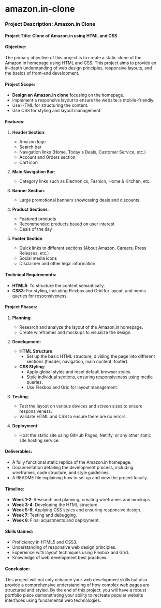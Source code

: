 # amazon.in-clone
### Project Description: Amazon.in Clone

#### Project Title: Clone of Amazon.in using HTML and CSS

#### Objective:
The primary objective of this project is to create a static clone of the Amazon.in homepage using HTML and CSS. This project aims to provide an in-depth understanding of web design principles, responsive layouts, and the basics of front-end development.

#### Project Scope:
- **Design an Amazon.in clone** focusing on the homepage.
- Implement a responsive layout to ensure the website is mobile-friendly.
- Use HTML for structuring the content.
- Use CSS for styling and layout management.

#### Features:
1. **Header Section**:
   - Amazon logo
   - Search bar
   - Navigation links (Home, Today's Deals, Customer Service, etc.)
   - Account and Orders section
   - Cart icon

2. **Main Navigation Bar**:
   - Category links such as Electronics, Fashion, Home & Kitchen, etc.

3. **Banner Section**:
   - Large promotional banners showcasing deals and discounts.

4. **Product Sections**:
   - Featured products
   - Recommended products based on user interest
   - Deals of the day

5. **Footer Section**:
   - Quick links to different sections (About Amazon, Careers, Press Releases, etc.)
   - Social media icons
   - Disclaimer and other legal information

#### Technical Requirements:
- **HTML5**: To structure the content semantically.
- **CSS3**: For styling, including Flexbox and Grid for layout, and media queries for responsiveness.

#### Project Phases:
1. **Planning**:
   - Research and analyze the layout of the Amazon.in homepage.
   - Create wireframes and mockups to visualize the design.

2. **Development**:
   - **HTML Structure**:
     - Set up the basic HTML structure, dividing the page into different sections (header, navigation, main content, footer).
   - **CSS Styling**:
     - Apply global styles and reset default browser styles.
     - Style individual sections, ensuring responsiveness using media queries.
     - Use Flexbox and Grid for layout management.

3. **Testing**:
   - Test the layout on various devices and screen sizes to ensure responsiveness.
   - Validate HTML and CSS to ensure there are no errors.

4. **Deployment**:
   - Host the static site using GitHub Pages, Netlify, or any other static site hosting service.

#### Deliverables:
- A fully functional static replica of the Amazon.in homepage.
- Documentation detailing the development process, including wireframes, code structure, and style guidelines.
- A README file explaining how to set up and view the project locally.

#### Timeline:
- **Week 1-2**: Research and planning, creating wireframes and mockups.
- **Week 3-4**: Developing the HTML structure.
- **Week 5-6**: Applying CSS styles and ensuring responsive design.
- **Week 7**: Testing and debugging.
- **Week 8**: Final adjustments and deployment.

#### Skills Gained:
- Proficiency in HTML5 and CSS3.
- Understanding of responsive web design principles.
- Experience with layout techniques using Flexbox and Grid.
- Knowledge of web development best practices.

#### Conclusion:
This project will not only enhance your web development skills but also provide a comprehensive understanding of how complex web pages are structured and styled. By the end of this project, you will have a robust portfolio piece demonstrating your ability to recreate popular website interfaces using fundamental web technologies.
